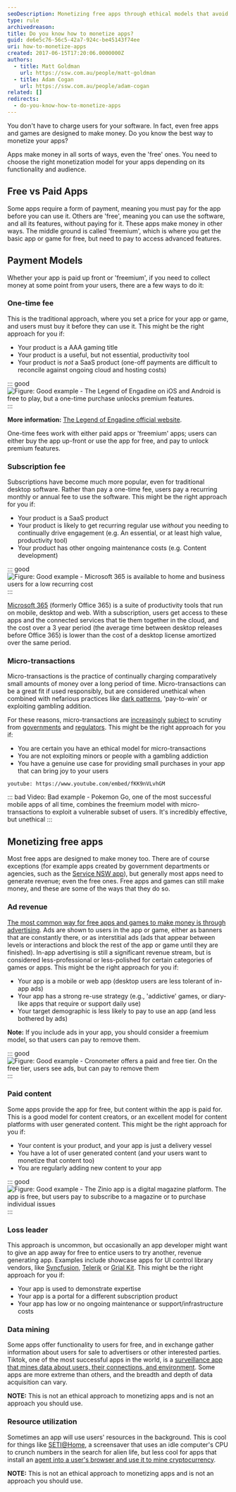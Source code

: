 ```yaml
---
seoDescription: Monetizing free apps through ethical models that avoid exploiting vulnerable users and maintain a strong re-use strategy.
type: rule
archivedreason:
title: Do you know how to monetize apps?
guid: de6e5c76-56c5-42a7-924c-be45143f74ee
uri: how-to-monetize-apps
created: 2017-06-15T17:20:06.0000000Z
authors:
  - title: Matt Goldman
    url: https://ssw.com.au/people/matt-goldman
  - title: Adam Cogan
    url: https://ssw.com.au/people/adam-cogan
related: []
redirects:
  - do-you-know-how-to-monetize-apps
---
```


You don't have to charge users for your software. In fact, even free apps and games are designed to make money. Do you know the best way to monetize your apps?

<!--endintro-->

Apps make money in all sorts of ways, even the 'free' ones. You need to choose the right monetization model for your apps depending on its functionality and audience.

## Free vs Paid Apps

Some apps require a form of payment, meaning you must pay for the app before you can use it. Others are 'free', meaning you can use the software, and all its features, without paying for it. These apps make money in other ways. The middle ground is called 'freemium', which is where you get the basic app or game for free, but need to pay to access advanced features.

## Payment Models

Whether your app is paid up front or 'freemium', if you need to collect money at some point from your users, there are a few ways to do it:

### One-time fee

This is the traditional approach, where you set a price for your app or game, and users must buy it before they can use it. This might be the right approach for you if:

- Your product is a AAA gaming title
- Your product is a useful, but not essential, productivity tool
- Your product is _not_ a SaaS product (one-off payments are difficult to reconcile against ongoing cloud and hosting costs)

::: good
![Figure: Good example - The Legend of Engadine on iOS and Android is free to play, but a one-time purchase unlocks premium features.](engadine.png)
:::

**More information:** [The Legend of Engadine official website](https://engadine.net).

One-time fees work with either paid apps or 'freemium' apps; users can either buy the app up-front or use the app for free, and pay to unlock premium features.

### Subscription fee

Subscriptions have become much more popular, even for traditional desktop software. Rather than pay a one-time fee, users pay a recurring monthly or annual fee to use the software. This might be the right approach for you if:

- Your product is a SaaS product
- Your product is likely to get recurring regular use _without_ you needing to continually drive engagement (e.g. An essential, or at least high value, productivity tool)
- Your product has other ongoing maintenance costs (e.g. Content development)

::: good
![Figure: Good example - Microsoft 365 is available to home and business users for a low recurring cost](microsoft365.png)
:::

[Microsoft 365](https://www.microsoft.com/microsoft-365?WT.mc_id=AZ-MVP-33518) (formerly Office 365) is a suite of productivity tools that run on mobile, desktop and web. With a subscription, users get access to these apps and the connected services that tie them together in the cloud, and the cost over a 3 year period (the average time between desktop releases before Office 365) is lower than the cost of a desktop license amortized over the same period.

### Micro-transactions

Micro-transactions is the practice of continually charging comparatively small amounts of money over a long period of time. Micro-transactions can be a great fit if used responsibly, but are considered unethical when combined with nefarious practices like [dark patterns](https://www.youtube.com/watch?v=lJUW0iZzAaQ), 'pay-to-win' or exploiting gambling addition.

For these reasons, micro-transactions are [increasingly](https://www.vg247.com/australian-government-rules-games-microtransactions-must-address-packaging) [subject](https://www.gamespot.com/articles/you-might-have-to-prove-your-age-to-buy-a-loot-box/1100-6474443/) to scrutiny from [governments](https://www.aph.gov.au/Parliamentary_Business/Committees/House/Social_Policy_and_Legal_Affairs/Onlineageverification/Report) and [regulators](https://www.gamesindustry.biz/australian-investigation-finds-loot-boxes-are-pscyholgocially-akin-to-gambling). This might be the right approach for you if:

- You are certain you have an ethical model for micro-transactions
- You are not exploiting minors or people with a gambling addiction
- You have a genuine use case for providing small purchases in your app that can bring joy to your users

`youtube: https://www.youtube.com/embed/fKK9nVLvhGM`

::: bad
Video: Bad example - Pokemon Go, one of the most successful mobile apps of all time, combines the freemium model with micro-transactions to exploit a vulnerable subset of users. It's incredibly effective, but unethical
:::

## Monetizing free apps

Most free apps are designed to make money too. There are of course exceptions (for example apps created by government departments or agencies, such as the [Service NSW app](https://www.service.nsw.gov.au/service-nsw-mobile-app)), but generally most apps need to generate revenue; even the free ones. Free apps and games can still make money, and these are some of the ways that they do so.

### Ad revenue

[The most common way for free apps and games to make money is through advertising](https://www.spaceotechnologies.com/blog/how-do-free-apps-make-money/). Ads are shown to users in the app or game, either as banners that are constantly there, or as interstitial ads (ads that appear between levels or interactions and block the rest of the app or game until they are finished). In-app advertising is still a significant revenue stream, but is considered less-professional or less-polished for certain categories of games or apps. This might be the right approach for you if:

- Your app is a mobile or web app (desktop users are less tolerant of in-app ads)
- Your app has a strong re-use strategy (e.g., 'addictive' games, or diary-like apps that require or support daily use)
- Your target demographic is less likely to pay to use an app (and less bothered by ads)

**Note:** If you include ads in your app, you should consider a freemium model, so that users can pay to remove them.

::: good
![Figure: Good example - Cronometer offers a paid and free tier. On the free tier, users see ads, but can pay to remove them](cronometer.png)
:::

### Paid content

Some apps provide the app for free, but content within the app is paid for. This is a good model for content creators, or an excellent model for content platforms with user generated content. This might be the right approach for you if:

- Your content is your product, and your app is just a delivery vessel
- You have a lot of user generated content (and your users want to monetize that content too)
- You are regularly adding new content to your app

::: good
![Figure: Good example - The Zinio app is a digital magazine platform. The app is free, but users pay to subscribe to a magazine or to purchase individual issues](zinio.png)
:::

### Loss leader

This approach is uncommon, but occasionally an app developer might want to give an app away for free to entice users to try another, revenue generating app. Examples include showcase apps for UI control library vendors, like [Syncfusion](https://apps.apple.com/us/app/syncfusion-dashboard-mobile/id1157300621), [Telerik](https://apps.apple.com/us/app/telerik-ui-for-xamarin-samples/id1083924868) or [Grial Kit](https://apps.apple.com/us/app/grial-uikit/id1099501310). This might be the right approach for you if:

- Your app is used to demonstrate expertise
- Your app is a portal for a different subscription product
- Your app has low or no ongoing maintenance or support/infrastructure costs

### Data mining

Some apps offer functionality to users for free, and in exchange gather information about users for sale to advertisers or other interested parties. Tiktok, one of the most successful apps in the world, is a [surveillance app that mines data about users, their connections, and environment](https://www.afr.com/policy/foreign-affairs/tiktok-s-alarming-excessive-data-collection-revealed-20220714-p5b1mz). Some apps are more extreme than others, and the breadth and depth of data acquisition can vary.

**NOTE:** This is not an ethical approach to monetizing apps and is not an approach you should use.

### Resource utilization

Sometimes an app will use users' resources in the background. This is cool for things like [SETI@Home](https://setiathome.berkeley.edu/), a screensaver that uses an idle computer's CPU to crunch numbers in the search for alien life, but less cool for apps that install an [agent into a user's browser and use it to mine cryptocurrency](https://www.theregister.com/2022/08/30/nitrokod_crypto_malware_google).

**NOTE:** This is not an ethical approach to monetizing apps and is not an approach you should use.
